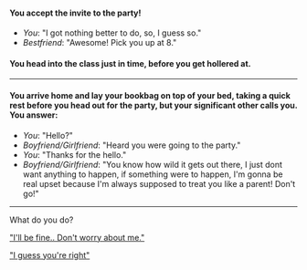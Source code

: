 #### You accept the invite to the party!

 * _You_: "I got nothing better to do, so, I guess so."
 * _Bestfriend_: "Awesome! Pick you up at 8."

#### You head into the class just in time, before you get hollered at.
____
#### You arrive home and lay your bookbag on top of your bed, taking a quick rest before you head out for the party, but your significant other calls you. You answer:

 * _You_: "Hello?"
 * _Boyfriend/Girlfriend_: "Heard you were going to the party."
 * _You_: "Thanks for the hello."
 * _Boyfriend/Girlfriend_: "You know how wild it gets out there, I just dont want anything to happen, if something were to happen, I'm gonna be real upset because I'm always supposed to treat you like a parent! Don't go!"

----

What do you do?

["I'll be fine.. Don't worry about me."](dontWorryPartner.md) 


["I guess you're right"](IGuessYourRight.md)
